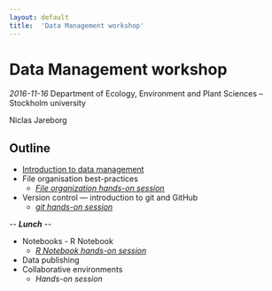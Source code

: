 ```yaml
---
layout: default
title:  'Data Management workshop'
---
```


# Data Management workshop
_2016-11-16_
Department of Ecology, Environment and Plant Sciences – Stockholm university

Niclas Jareborg

## Outline

- [Introduction to data management](slides/Data_Management_slides.html#4)
- File organisation best-practices
    - _[File organization hands-on session](exercises/1-organization.html)_
- Version control — introduction to git and GitHub
    - <em>[git hands-on session](exercises/2-git.html)</em>

<div class="centered">
-- <b><em>Lunch</em></b> --
</div>

- Notebooks - R Notebook
    - [_R Notebook hands-on session_](exercises/3-Rnotebooks.html)
- Data publishing
- Collaborative environments
    - <em>Hands-on session</em>
